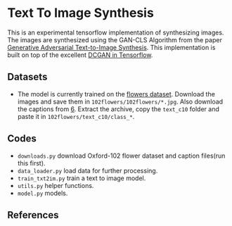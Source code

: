 # Text To Image Synthesis 


This is an experimental tensorflow implementation of synthesizing images. The images are synthesized using the GAN-CLS Algorithm from the paper [Generative Adversarial Text-to-Image Synthesis][2]. This implementation is built on top of the excellent [DCGAN in Tensorflow][3].


## Datasets
- The model is currently trained on the [flowers dataset][5]. Download the images and save them in ```102flowers/102flowers/*.jpg```.  Also download the captions from [6]. Extract the archive, copy the ```text_c10``` folder and paste it in ```102flowers/text_c10/class_*```.  

## Codes
- `downloads.py` download Oxford-102 flower dataset and caption files(run this first).
- `data_loader.py` load data for further processing.
- `train_txt2im.py` train a text to image model.
- `utils.py` helper functions.
- `model.py` models.

## References
[1]:http://arxiv.org/abs/1506.06726
[2]:http://arxiv.org/abs/1605.05396
[3]:https://github.com/zsdonghao/dcgan
[4]:https://github.com/tensorflow/tensorflow
[5]:http://www.robots.ox.ac.uk/~vgg/data/flowers/102/
[6]:https://drive.google.com/file/d/0B0ywwgffWnLLcms2WWJQRFNSWXM/view

